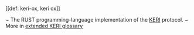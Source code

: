 [[def: keri-ox, keri ox]]

~ The RUST programming-language implementation of the [KERI](https://github.com/trustoverip/acdc/wiki/KERI) protocol.
~ More in <a href="https://weboftrust.github.io/WOT-terms/docs/glossary/keri-ox">extended KERI glossary</a>
